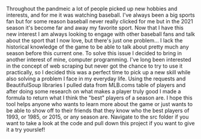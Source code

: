 Throughout the pandmeic a lot of people picked up new hobbies and interests, and for me it was watching baseball. I've always been a big sports fan but for some reason 
baseball never really clicked for me but in the 2021 season it's become far and away my favorite sport. Now that I have this new interest I am always looking to engage with other baseball fans and talk about the sport that I now love, but there's just one problem... I lack the 
historical knowledge of the game to be able to talk about pretty much any season before this current one. To solve this issue I decided to bring in another interest of mine, computer programming. I've long been interested in the concept of web scraping but never got the chance to try to use it practically, so I decided this was a perfect time to pick up a new skill while also solving a problem I face in my everyday life. Using the requests and BeautifulSoup libraries I pulled data from MLB.coms table of players and after doing some research on what makes a player truly good I made a formula to return what I think the "best" players of a season are. I hope this tool helps anyone who wants to learn more about the game or just wants to be able to show off to their friends that they know who the best players of 1993, or 1985, or 2015, or any season are. Navigate to the src folder if you want to take a look at the code and pull down this project if you want to give it a try yourslef!
